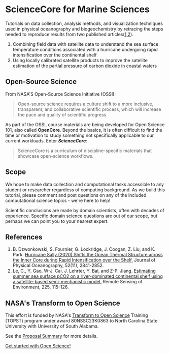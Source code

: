 # ScienceCore for Marine Sciences

Tutorials on data collection, analysis methods, and visualization techniques used in physical oceanography and biogeochemistry by retracing the steps needed to reproduce results from two published articles([1,2](https://github.com/TOPS-Marine-ScienceCore/.github/blob/main/README.md#references)).
1. Combining field data with satellite data to understand the sea surface temperature conditions associated with a hurricane undergoing rapid intensification over the continental shelf
2. Using locally calibrated satellite products to improve the satellite estimation of the partial pressure of carbon dioxide in coastal waters


## Open-Source Science

From NASA'S Open-Source Science Initiative (OSSI):
> Open-source science requires a culture shift to a more inclusive, transparent, and collaborative scientific process, which will increase the pace and quality of scientific progress.

As part of the OSSI, course materials are being developed for Open Science 101, also called **OpenCore**.  Beyond the basics, it is often difficult
to find the time or motivation to study something not specifically applicable to our current workloads.  Enter ***ScienceCore***: 
> ScienceCore is a curriculum of discipline-specific materials that showcase open-science workflows.

## Scope

We hope to make data collection and computational tasks accessible to any student or researcher regardless of computing background.  As we build this tutorial, please comment and post questions on any of the included computational science topics - we're here to help!

Scientific conclusions are made by domain scientists, often with decades of experience. Specific domain science questions are out of our scope, but perhaps we can point you to your nearest expert.

## References
1. B. Dzwonkowski, S. Fournier, G. Lockridge, J. Coogan, Z. Liu, and K. Park. [Hurricane Sally (2020) Shifts the Ocean Thermal Structure across the Inner Core during Rapid Intensification over the Shelf.](https://journals.ametsoc.org/view/journals/phoc/52/11/JPO-D-22-0025.1.xml) Journal of Physical Oceanography, 52(11), 2841-2852.
2. Le, C., Y. Gao, W-J. Cai, J. Lehrter, Y. Bai, and Z-P. Jiang. [Estimating summer sea surface pCO2 on a river-dominated continental shelf using a satellite-based semi-mechanistic model.](https://doi.org/10.1016/j.rse.2019.02.023) Remote Sensing of Environment, 225, 115-126. 


## NASA's Transform to Open Science

This effort is funded by NASA's [Transform to Open Science](https://nasa.github.io/Transform-to-Open-Science) Training (TOPST) program under award 80NSSC23K0863 to North Carolina State University with University of South Alabama.

See the [Proposal Summary](proposal-summary.md) for more details.

[Get started with Open Science!](https://nasa.github.io/Transform-to-Open-Science-Book/Open_Science_Cookbook/Your_Open_Science_Journey.html#section-1-core-open-science-skills)


